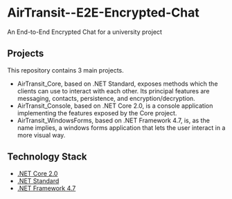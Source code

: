 # AirTransit--E2E-Encrypted-Chat
An End-to-End Encrypted Chat for a university project  

## Projects
This repository contains 3 main projects.  
* AirTransit_Core, based on .NET Standard, exposes methods which the clients can use to interact with each other. Its principal features are messaging, contacts, persistence, and encryption/decryption.
* AirTransit_Console, based on .NET Core 2.0, is a console application implementing the features exposed by the Core project.
* AirTransit_WindowsForms, based on .NET Framework 4.7, is, as the name implies, a windows forms application that lets the user interact in a more visual way.

## Technology Stack
* [.NET Core 2.0](https://docs.microsoft.com/en-us/dotnet/core/get-started)
* [.NET Standard](https://docs.microsoft.com/en-us/dotnet/standard/net-standard)
* [.NET Framework 4.7](https://docs.microsoft.com/en-us/dotnet/framework/)
